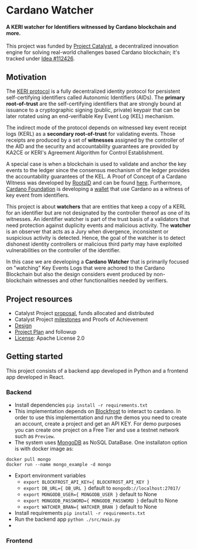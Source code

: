 # Cardano Watcher
#### A KERI watcher for Identifiers witnessed by Cardano blockchain and more.

This project was funded by [Project Catalyst](https://projectcatalyst.io), a decentralized innovation engine for solving real-world challenges based Cardano blockchain; it's tracked under [Idea #112426](https://projectcatalyst.io/funds/11/cardano-open-developers/gleif-network-super-watcher-on-cardano-by-rootsid-725aa).

## Motivation
The [KERI protocol](https://weboftrust.github.io/ietf-keri/draft-ssmith-keri.html) is a fully decentralized identity protocol for persistent self-certifying identifiers called Autonomic Identifiers (AIDs). The **primary root-of-trust** are the self-certifying identifiers that are strongly bound at issuance to a cryptographic signing (public, private) keypair that can be later rotated using an end-verifiable Key Event Log (KEL) mechanism.

The indirect mode of the protocol depends on witnessed key event receipt logs (KERL) as a **secondary root-of-trust** for validating events. Those receipts are produced by a set of **witnesses** assigned by the controller of the AID and the security and accountability guarantees are provided by KA2CE or KERI's Agreement Algorithm for Control Establishment.

A special case is when a blockchain is used to validate and anchor the key events to the ledger since the consensus mechanism of the ledger provides the accountability guarantees of the KEL. A Proof of Concept of a Cardano Witness was developed by [RootsID](https://www.rootsid.com) and can be found [here](https://github.com/weboftrust/cardano-backer). Furthermore, [Cardano Foundation](https://cardanofoundation.org) is developing a [wallet](https://github.com/cardano-foundation/cf-identity-wallet?tab=readme-ov-file) that use Cardano as a witness of key event from identifiers.

This project is about **watchers** that are entities that keep a copy of a KERL for an identifier but are not designated by the controller thereof as one of its witnesses. An identifier watcher is part of the trust basis of a validators that need protection against duplicity events and malicious activity. The **watcher** is an observer that acts as a Jury when divergence, inconsistent or suspicious activity is detected. Hence, the goal of the watcher is to detect dishonest identity controllers or malicious third party may have exploited vulnerabilities on the controller of the identifier.

In this case we are developing a **Cardano Watcher** that is primarily focused on "watching" Key Events Logs that were achored to the Cardano Blockchain but also the design considers event produced by non-blockchain witnesses and other functionalities needed by verifiers.

## Project resources
* Catalyst Project [proposal](https://projectcatalyst.io/funds/11/cardano-open-developers/gleif-network-super-watcher-on-cardano-by-rootsid-725aa), funds allocated and distributed 
* Catalyst Project [milestones](https://milestones.projectcatalyst.io/projects/1100144) and Proofs of Achievement
* [Design](DESIGN.md)
* [Project Plan](https://github.com/roots-id/cardano-watcher/milestones) and followup
* [License](LICENSE): Apache License 2.0

## Getting started
This project consists of a backend app developed in Python and a frontend app developed in React.

### Backend
- Install dependencies `pip install -r requirements.txt`
- This implementation depends on [Blockfrost](https://blockfrost.io) to interact to cardano. In order to use this implementation and run the demos you need to create an account, create a project and get an API KEY. For demo purposes you can create one project on a Free Tier and use a testnet network such as `Preview`.
- The system uses [MongoDB](https://www.mongodb.com) as NoSQL DataBase. One installaton option is with docker image as:
```
docker pull mongo
docker run --name mongo_example -d mongo
```
- Export environment variables
  -  `export BLOCKFROST_API_KEY={ BLOCKFROST_API_KEY }`
  -  `export DB_URL={ DB_URL }` default to `mongodb://localhost:27017/`
  -  `export MONGODB_USER={ MONGODB_USER }` default to None
  -  `export MONGODB_PASSWORD={ MONGODB_PASSWORD }` default to None
  -  `export WATCHER_BRAN={ WATCHER_BRAN }` default to None
-  Install requirements `pip install -r requirements.txt`
-  Run the backend app `python ./src/main.py`
-  

### Frontend
